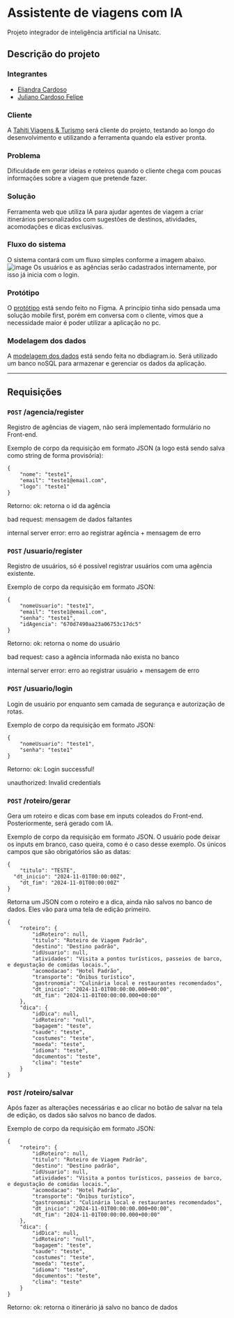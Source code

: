 # Assistente de viagens com IA

Projeto integrador de inteligência artificial na Unisatc.

## Descrição do projeto

### Integrantes

- [Eliandra Cardoso](https://github.com/ardnaile)
- [Juliano Cardoso Felipe](https://github.com/julianocfelipe)

### Cliente
A [Tahiti Viagens & Turismo](https://www.instagram.com/tahiti_viagens/) será cliente do projeto, testando ao longo do desenvolvimento e utilizando a ferramenta quando ela estiver pronta.

### Problema
Dificuldade em gerar ideias e roteiros quando o cliente chega com poucas informações sobre a viagem que pretende fazer.

### Solução
Ferramenta web que utiliza IA para ajudar agentes de viagem a criar itinerários personalizados com sugestões de destinos, atividades, acomodações e dicas exclusivas. 

### Fluxo do sistema
O sistema contará com um fluxo simples conforme a imagem abaixo.
![image](https://github.com/user-attachments/assets/5138b31d-f24c-4175-b83f-49c44acfb078)
Os usuários e as agências serão cadastrados internamente, por isso já inicia com o login.

### Protótipo
O [protótipo](https://www.figma.com/design/F1GwuW1vkJ7PzmWurU243I/projeto-integrador-ia?node-id=0-1&t=lzzX7vj8duGQ8Tsv-0) está sendo feito no Figma. A princípio tinha sido pensada uma solução mobile first, porém em conversa com o cliente, vimos que a necessidade maior é poder utilizar a aplicação no pc.

### Modelagem dos dados
A [modelagem dos dados](https://dbdiagram.io/d/modelagem-projeto-ia-66d257a6eef7e08f0e47324e) está sendo feita no dbdiagram.io. Será utilizado um banco noSQL para armazenar e gerenciar os dados da aplicação.

---
## Requisições

### `POST` /agencia/register
Registro de agências de viagem, não será implementado formulário no Front-end.

Exemplo de corpo da requisição em formato JSON (a logo está sendo salva como string de forma provisória):
```
{
	"nome": "teste1",
	"email": "teste1@email.com",
	"logo": "teste1"
}
```

Retorno:
ok: retorna o id da agência

bad request: mensagem de dados faltantes

internal server error: erro ao registrar agência + mensagem de erro

### `POST` /usuario/register
Registro de usuários, só é possível registrar usuários com uma agência existente.

Exemplo de corpo da requisição em formato JSON:
```
{
	"nomeUsuario": "teste1",
	"email": "teste1@email.com",
	"senha": "teste1",
	"idAgencia": "670d7490aa23a06753c17dc5"
}
```

Retorno:
ok: retorna o nome do usuário

bad request: caso a agência informada não exista no banco

internal server error: erro ao registrar usuário + mensagem de erro

### `POST` /usuario/login
Login de usuário por enquanto sem camada de segurança e autorização de rotas.

Exemplo de corpo da requisição em formato JSON:
```
{
	"nomeUsuario": "teste1",
	"senha": "teste1"
}
```

Retorno:
ok: Login successful!

unauthorized: Invalid credentials

### `POST` /roteiro/gerar
Gera um roteiro e dicas com base em inputs coleados do Front-end. Posteriormente, será gerado com IA.

Exemplo de corpo da requisição em formato JSON. O usuário pode deixar os inputs em branco, caso queira, como é o caso desse exemplo. Os únicos campos que são obrigatórios são as datas:
```
{
	"titulo": "TESTE",
  "dt_inicio": "2024-11-01T00:00:00Z",
	"dt_fim": "2024-11-01T00:00:00Z"
}
```
Retorna um JSON com o roteiro e a dica, ainda não salvos no banco de dados. Eles vão para uma tela de edição primeiro.
```
{
	"roteiro": {
		"idRoteiro": null,
		"titulo": "Roteiro de Viagem Padrão",
		"destino": "Destino padrão",
		"idUsuario": null,
		"atividades": "Visita a pontos turísticos, passeios de barco, e degustação de comidas locais.",
		"acomodacao": "Hotel Padrão",
		"transporte": "Ônibus turístico",
		"gastronomia": "Culinária local e restaurantes recomendados",
		"dt_inicio": "2024-11-01T00:00:00.000+00:00",
		"dt_fim": "2024-11-01T00:00:00.000+00:00"
	},
	"dica": {
		"idDica": null,
		"idRoteiro": "null",
		"bagagem": "teste",
		"saude": "teste",
		"costumes": "teste",
		"moeda": "teste",
		"idioma": "teste",
		"documentos": "teste",
		"clima": "teste"
	}
}
```
### `POST` /roteiro/salvar
Após fazer as alterações necessárias e ao clicar no botão de salvar na tela de edição, os dados são salvos no banco de dados.

Exemplo de corpo da requisição em formato JSON:
```
{
	"roteiro": {
		"idRoteiro": null,
		"titulo": "Roteiro de Viagem Padrão",
		"destino": "Destino padrão",
		"idUsuario": null,
		"atividades": "Visita a pontos turísticos, passeios de barco, e degustação de comidas locais.",
		"acomodacao": "Hotel Padrão",
		"transporte": "Ônibus turístico",
		"gastronomia": "Culinária local e restaurantes recomendados",
		"dt_inicio": "2024-11-01T00:00:00.000+00:00",
		"dt_fim": "2024-11-01T00:00:00.000+00:00"
	},
	"dica": {
		"idDica": null,
		"idRoteiro": "null",
		"bagagem": "teste",
		"saude": "teste",
		"costumes": "teste",
		"moeda": "teste",
		"idioma": "teste",
		"documentos": "teste",
		"clima": "teste"
	}
}
```
Retorno: 
ok: retorna o itinerário já salvo no banco de dados
